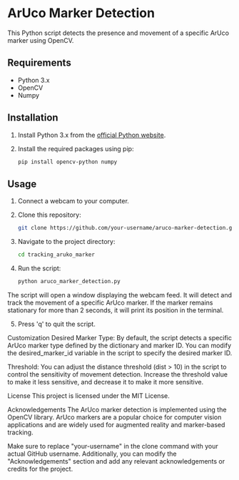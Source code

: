 # ArUco Marker Detection

This Python script detects the presence and movement of a specific ArUco marker using OpenCV.

## Requirements

- Python 3.x
- OpenCV
- Numpy

## Installation

1. Install Python 3.x from the [official Python website](https://www.python.org/downloads/).

2. Install the required packages using pip:
   ```bash
   pip install opencv-python numpy

## Usage
1. Connect a webcam to your computer.

2. Clone this repository:
   ```bash
   git clone https://github.com/your-username/aruco-marker-detection.git

3. Navigate to the project directory:
   ```bash
   cd tracking_aruko_marker

4. Run the script:
   ```bash
   python aruco_marker_detection.py

The script will open a window displaying the webcam feed. It will detect and track the movement of a specific ArUco marker. If the marker remains stationary for more than 2 seconds, it will print its position in the terminal.

5. Press 'q' to quit the script.

Customization
Desired Marker Type: By default, the script detects a specific ArUco marker type defined by the dictionary and marker ID. You can modify the desired_marker_id variable in the script to specify the desired marker ID.

Threshold: You can adjust the distance threshold (dist > 10) in the script to control the sensitivity of movement detection. Increase the threshold value to make it less sensitive, and decrease it to make it more sensitive.

License
This project is licensed under the MIT License.

Acknowledgements
The ArUco marker detection is implemented using the OpenCV library.
ArUco markers are a popular choice for computer vision applications and are widely used for augmented reality and marker-based tracking.

Make sure to replace "your-username" in the clone command with your actual GitHub username. Additionally, you can modify the "Acknowledgements" section and add any relevant acknowledgements or credits for the project.

